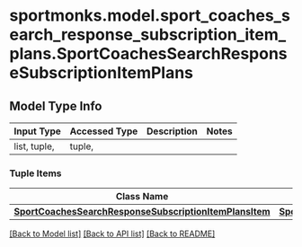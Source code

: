 # sportmonks.model.sport_coaches_search_response_subscription_item_plans.SportCoachesSearchResponseSubscriptionItemPlans

## Model Type Info
Input Type | Accessed Type | Description | Notes
------------ | ------------- | ------------- | -------------
list, tuple,  | tuple,  |  | 

### Tuple Items
Class Name | Input Type | Accessed Type | Description | Notes
------------- | ------------- | ------------- | ------------- | -------------
[**SportCoachesSearchResponseSubscriptionItemPlansItem**](SportCoachesSearchResponseSubscriptionItemPlansItem.md) | [**SportCoachesSearchResponseSubscriptionItemPlansItem**](SportCoachesSearchResponseSubscriptionItemPlansItem.md) | [**SportCoachesSearchResponseSubscriptionItemPlansItem**](SportCoachesSearchResponseSubscriptionItemPlansItem.md) |  | 

[[Back to Model list]](../../README.md#documentation-for-models) [[Back to API list]](../../README.md#documentation-for-api-endpoints) [[Back to README]](../../README.md)

